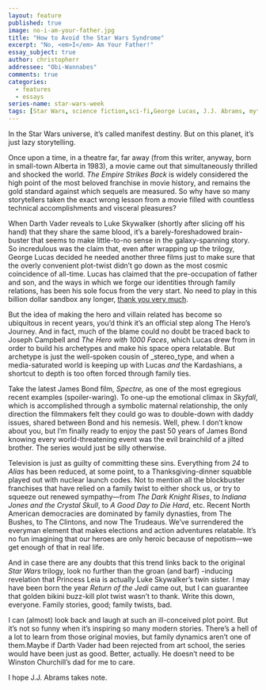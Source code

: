 ```yaml
---
layout: feature
published: true
image: no-i-am-your-father.jpg
title: "How to Avoid the Star Wars Syndrome"
excerpt: "No, <em>I</em> Am Your Father!"
essay_subject: true
author: christopherr
addressee: "Obi-Wannabes"
comments: true
categories:
  - features
  - essays
series-name: star-wars-week
tags: [Star Wars, science fiction,sci-fi,George Lucas, J.J. Abrams, mythology]
---
```

In the Star Wars universe, it’s called manifest destiny. But on this planet, it’s just lazy storytelling.

Once upon a time, in a theatre far, far away (from this writer, anyway, born in small-town Alberta in 1983), a movie came out that simultaneously thrilled and shocked the world. _The Empire Strikes Back_ is widely considered the high point of the most beloved franchise in movie history, and remains the gold standard against which sequels are measured. So why have so many storytellers taken the exact wrong lesson from a movie filled with countless technical accomplishments and visceral pleasures?

When Darth Vader reveals to Luke Skywalker (shortly after slicing off his hand) that they share the same blood, it’s a barely-foreshadowed brain-buster that seems to make little-to-no sense in the galaxy-spanning story. So incredulous was the claim that, even after wrapping up the trilogy, George Lucas decided he needed another three films just to make sure that the overly convenient plot-twist didn’t go down as the most cosmic coincidence of all-time. Lucas has claimed that the pre-occupation of father and son, and the ways in which we forge our identities through family relations, has been his sole focus from the very start. No need to play in this billion dollar sandbox any longer, [thank you very much](http://www.bbc.com/news/business-20146942). 

But the idea of making the hero and villain related has become so ubiquitous in recent years, you’d think it’s an official step along The Hero’s Journey. And in fact, much of the blame could no doubt be traced back to Joseph Campbell and _The Hero with 1000 Faces_, which Lucas drew from in order to build his archetypes and make his space opera relatable. But archetype is just the well-spoken cousin of _stereo_type, and when a media-saturated world is keeping up with Lucas _and_ the Kardashians, a shortcut to depth is too often forced through family ties.

Take the latest James Bond film, _Spectre,_ as one of the most egregious recent examples (spoiler-waring). To one-up the emotional climax in _Skyfall_, which is accomplished through a symbolic maternal relationship, the only direction the filmmakers felt they could go was to double-down with daddy issues, shared between Bond and his nemesis. Well, phew. I don’t know about you, but I’m finally ready to enjoy the past 50 years of James Bond knowing every world-threatening event was the evil brainchild of a jilted brother.  The series would just be silly otherwise.

Television is just as guilty of committing these sins. Everything from _24_ to _Alias_ has been reduced, at some point, to a Thanksgiving-dinner squabble played out with nuclear launch codes. Not to mention all the blockbuster franchises that have relied on a family twist to either shock us, or try to squeeze out renewed sympathy—from _The Dark Knight Rises_, to _Indiana Jones and the Crystal Skull_, to _A Good Day to Die Hard_, etc. Recent North American democracies are dominated by family dynasties, from The Bushes, to The Clintons, and now The Trudeaus.  We’ve surrendered the everyman element that makes elections and action adventures relatable. It’s no fun imagining that our heroes are only heroic because of nepotism—we get enough of that in real life.

And in case there are any doubts that this trend links back to the original _Star Wars_ trilogy, look no further than the groan (and barf) -inducing revelation that Princess Leia is actually Luke Skywalker’s twin sister. I may have been born the year _Return of the Jedi_ came out, but I can guarantee that golden bikini buzz-kill plot twist wasn’t to thank. Write this down, everyone. Family stories, good; family twists, bad.

I can (almost) look back and laugh at such an ill-conceived plot point. But it’s not so funny when it’s inspiring so many modern stories. There’s a hell of a lot to learn from those original movies, but family dynamics aren’t one of them.Maybe if Darth Vader had been rejected from art school, the series would have been just as good. Better, actually. He doesn’t need to be Winston Churchill’s dad for me to care.

I hope J.J. Abrams takes note.